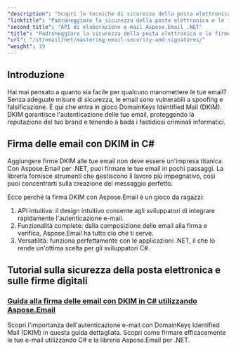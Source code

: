 ```yaml
---
"description": "Scopri le tecniche di sicurezza della posta elettronica e di firma digitale in Aspose.Email per .NET. Esplora tutorial passo passo, inclusa la firma DKIM in C#."
"linktitle": "Padroneggiare la sicurezza della posta elettronica e le firme digitali"
"second_title": "API di elaborazione e-mail Aspose.Email .NET"
"title": "Padroneggiare la sicurezza della posta elettronica e le firme digitali"
"url": "/it/email/net/mastering-email-security-and-signatures/"
"weight": 19
---
```


## Introduzione 

Hai mai pensato a quanto sia facile per qualcuno manomettere le tue email? Senza adeguate misure di sicurezza, le email sono vulnerabili a spoofing e falsificazione. È qui che entra in gioco DomainKeys Identified Mail (DKIM). DKIM garantisce l'autenticazione delle tue email, proteggendo la reputazione del tuo brand e tenendo a bada i fastidiosi criminali informatici.  

## Firma delle email con DKIM in C#  

Aggiungere firme DKIM alle tue email non deve essere un'impresa titanica. Con Aspose.Email per .NET, puoi firmare le tue email in pochi passaggi. La libreria fornisce strumenti che gestiscono il lavoro più impegnativo, così puoi concentrarti sulla creazione del messaggio perfetto.  

Ecco perché la firma DKIM con Aspose.Email è un gioco da ragazzi:  

1. API intuitiva: il design intuitivo consente agli sviluppatori di integrare rapidamente l'autenticazione e-mail.  
2. Funzionalità complete: dalla composizione delle email alla firma e verifica, Aspose.Email ha tutto ciò che ti serve.  
3. Versatilità: funziona perfettamente con le applicazioni .NET, il che lo rende un'ottima scelta per gli sviluppatori C#.

## Tutorial sulla sicurezza della posta elettronica e sulle firme digitali
### [Guida alla firma delle email con DKIM in C# utilizzando Aspose.Email](./guide-to-signing-emails-with-dkim/)
Scopri l'importanza dell'autenticazione e-mail con DomainKeys Identified Mail (DKIM) in questa guida dettagliata. Scopri come firmare efficacemente le tue e-mail utilizzando C# e la libreria Aspose.Email per .NET.